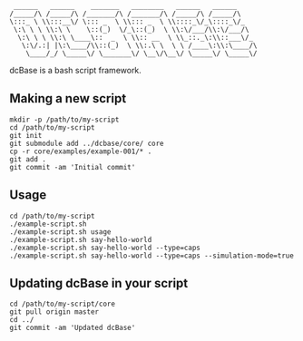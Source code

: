      ______   ______    _______   ________   ______   ______
    /_____/\ /_____/\ /_______/\ /_______/\ /_____/\ /_____/\
    \:::_ \ \\:::__\/ \::: _  \ \\::: _  \ \\::::_\/_\::::_\/_
     \:\ \ \ \\:\ \    \::(_)  \/_\::(_)  \ \\:\/___/\\:\/___/\
      \:\ \ \ \\:\ \____\::  _  \ \\:: __  \ \\_::._\:\\::___\/_
       \:\/.:| |\:\____/\\::(_)  \ \\:.\ \  \ \ /____\:\\:\____/\
        \____/_/ \_____\/ \_______\/ \__\/\__\/ \_____\/ \_____\/


dcBase is a bash script framework.

Making a new script
-----

    mkdir -p /path/to/my-script
    cd /path/to/my-script
    git init
    git submodule add ../dcbase/core/ core
    cp -r core/examples/example-001/* .
    git add .
    git commit -am 'Initial commit'

Usage
-----

    cd /path/to/my-script
    ./example-script.sh
    ./example-script.sh usage
    ./example-script.sh say-hello-world
    ./example-script.sh say-hello-world --type=caps
    ./example-script.sh say-hello-world --type=caps --simulation-mode=true

Updating dcBase in your script
-----

    cd /path/to/my-script/core
    git pull origin master
    cd ../
    git commit -am 'Updated dcBase'
